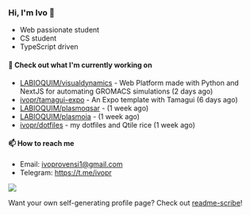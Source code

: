 ### Hi, I'm Ivo 👋

* Web passionate student
* CS student
* TypeScript driven

#### 👷 Check out what I'm currently working on

- [LABIOQUIM/visualdynamics](https://github.com/LABIOQUIM/visualdynamics) - Web Platform made with Python and NextJS for automating GROMACS simulations (2 days ago)
- [ivopr/tamagui-expo](https://github.com/ivopr/tamagui-expo) - An Expo template with Tamagui (6 days ago)
- [LABIOQUIM/plasmoqsar](https://github.com/LABIOQUIM/plasmoqsar) -  (1 week ago)
- [LABIOQUIM/plasmoia](https://github.com/LABIOQUIM/plasmoia) -  (1 week ago)
- [ivopr/dotfiles](https://github.com/ivopr/dotfiles) - my dotfiles and Qtile rice (1 week ago)

#### 📫 How to reach me

- Email: [ivoprovensi1@gmail.com](mailto://ivoprovensi1@gmail.com)
- Telegram: https://t.me/ivopr

![](https://github-readme-stats.vercel.app/api/top-langs/?username=ivopr&langs_count=10&layout=compact&theme=react&hide_border=true&bg_color=0D1117&title_color=5ce1e6&icon_color=5ce1e6)

Want your own self-generating profile page? Check out [readme-scribe](https://github.com/muesli/readme-scribe)!
